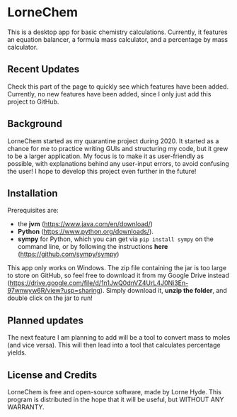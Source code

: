 # LorneChem
This is a desktop app for basic chemistry calculations. Currently, it features an equation balancer, a formula mass
calculator, and a percentage by mass calculator.
## Recent Updates
Check this part of the page to quickly see which features have been added. Currently, no new features have been added, 
since I only just add this project to GitHub.
## Background
LorneChem started as my quarantine project during 2020. It started as a chance for me to practice writing GUIs 
and structuring my code, but it grew to be a larger application. My focus is to make it as user-friendly as possible, 
with explanations behind any user-input errors, to avoid confusing the user! I hope to develop this project even further
in the future!
## Installation
Prerequisites are:
- the **jvm** (https://www.java.com/en/download/)
- **Python** (https://www.python.org/downloads/). 
- **sympy** for Python, which you can get via ```pip install sympy``` on the command line, or by 
following the instructions **here** (https://github.com/sympy/sympy)

This app only works on Windows. The zip file containing the jar is too large to store on GitHub, so feel free to download it from my Google Drive instead (https://drive.google.com/file/d/1n1JwQ0dnVZ4UrL4J0Ni3En-97wnwyw6R/view?usp=sharing). Simply download it, **unzip the folder**, and double click on the jar to run!

## Planned updates
The next feature I am planning to add will be a tool to convert mass to moles (and vice versa). This will then lead into
a tool that calculates percentage yields.
## License and Credits
LorneChem is free and open-source software, made by Lorne Hyde.
This program is distributed in the hope that it will be useful, but WITHOUT ANY WARRANTY.
